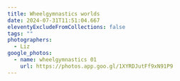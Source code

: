 ```yaml
---
title: Wheelgymnastics worlds
date: 2024-07-31T11:51:04.667
eleventyExcludeFromCollections: false
tags: ""
photographers:
  - Liz
google_photos:
  - name: wheelgymnastics 01
    url: https://photos.app.goo.gl/1XYRDJutFf9xN91P9
---
```

